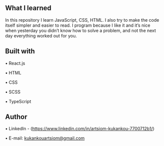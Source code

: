 ## What I learned

  In this repository I learn JavaScript, CSS, HTML. I also try to make the code itself simpler and easier to read. I program because I like it and it’s nice when yesterday you didn’t know how to solve a problem, and not the next day everything worked out for you.

## Built with 

• React.js

• HTML

• CSS

• SCSS

• TypeScript

## Author

• LinkedIn - (https://www.linkedin.com/in/artsiom-kukankou-7700712b1/)

• E-mail: kukankouartsiom@gmail.com
